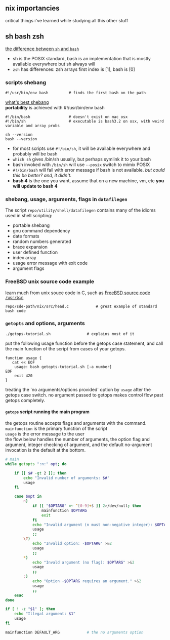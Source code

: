## nix importancies
critical things i've learned while studying all this other stuff

## sh bash zsh
[the difference between `sh` and `bash`](http://stackoverflow.com/questions/5725296/difference-between-sh-and-bash)

- sh is the POSIX standard, bash is an implementation that is mostly available everywhere but sh always will
- `zsh` has differences: zsh arrays first index is [1], bash is [0]

### scripts shebang
	#!/usr/bin/env bash			# finds the first bash on the path

[what's best shebang](http://stackoverflow.com/questions/10376206/what-is-the-preferred-bash-shebang)  
**portability** is achieved with #!/usr/bin/env bash

	#!/bin/bash					# doesn't exist on mac osx
	#!/bin/sh					# executable is bash3.2 on osx, with weird variable and array probs

	sh --version
	bash --version

- for most scripts use `#!/bin/sh`, it will be available everywhere and probably will be bash
- `which sh` gives /bin/sh usually, but perhaps symlink it to your bash
- bash invoked with `/bin/sh` will use `--posix` switch to mimix POSIX
- `#!/bin/bash` will fail with error message if bash is not available. *but could this be better? and, it didn't.*
- **bash 4** is the one you want, assume that on a new machine, vm, etc **you will update to bash 4**


### shebang, usage, arguments, flags in `datafilegen`
The script `repo/utility/shell/datafilegen` contains many of the idioms used in shell scripting:

- portable shebang
- gnu command dependency
- date formats
- random numbers generated
- brace expansion
- user defined function
- index array
- usage error message with exit code
- argument flags

### FreeBSD unix source code example
learn much from unix souce code in C, such as [FreeBSD source code `/usr/bin`](http://svnweb.freebsd.org/csrg/usr.bin/)

	repo/sde-path/nix/src/head.c			# great example of standard bash code

### `getopts` and options, arguments

	./getops-tutorial.sh 				# explains most of it

put the following usage function before the getops case statement, and call the main function of the script from cases of your getops.

	function usage {
	   cat << EOF
		usage: bash getopts-tutorial.sh [-a number]
	EOF
		exit 420
	}

treating the 'no arguments/options provided' option by `usage` after the getops case switch. no argument passed to getops makes control flow past getops completely.

#### `getops` script running the main program
the getops routine accepts flags and arguments with the command.  
`mainfunction` is the primary function of the script  
`usage` is the error message to the user  
the flow below handles the number of arguments, the option flag and argument, integer checking of argument, and the default no-argument invocation is the default at the bottom.

```bash
# main
while getopts ":n:" opt; do

    if [[ $# -gt 2 ]]; then
        echo "Invalid number of arguments: $#"
        usage
    fi

    case $opt in
        n)
            if [[ "$OPTARG" =~ ^[0-9]+$ ]] 2>/dev/null; then
                mainfunction $OPTARG
                exit
            fi
            echo "Invalid argument (n must non-negative integer): $OPTARG"
            usage
            ;;
        \?)
            echo "Invalid option: -$OPTARG" >&2
            usage
            ;;
        *)
            echo "Invald argument (no flag): $OPTARG" >&2
            usage
            ;;
        :)
            echo "Option -$OPTARG requires an argument." >&2
            usage
            ;;
    esac
done

if [ ! -z "$1" ]; then
    echo "Illegal argument: $1"
    usage
fi

mainfunction DEFAULT_ARG 			# the no arguments option
```